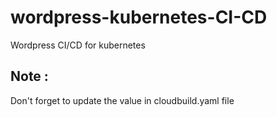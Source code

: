 # wordpress-kubernetes-CI-CD
Wordpress CI/CD for kubernetes


## Note : 
Don't forget to update the value in cloudbuild.yaml file
